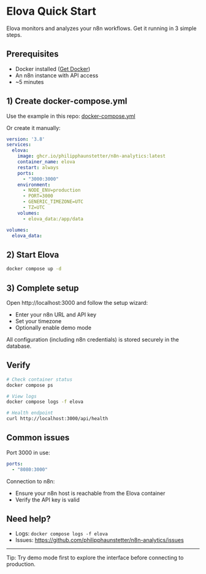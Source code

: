 # Elova Quick Start

Elova monitors and analyzes your n8n workflows. Get it running in 3 simple steps.

## Prerequisites

- Docker installed ([Get Docker](https://docs.docker.com/get-docker/))
- An n8n instance with API access
- ~5 minutes

## 1) Create docker-compose.yml

Use the example in this repo: [docker-compose.yml](./docker-compose.yml)

Or create it manually:

```yaml
version: '3.8'
services:
  elova:
    image: ghcr.io/philipphaunstetter/n8n-analytics:latest
    container_name: elova
    restart: always
    ports:
      - "3000:3000"
    environment:
      - NODE_ENV=production
      - PORT=3000
      - GENERIC_TIMEZONE=UTC
      - TZ=UTC
    volumes:
      - elova_data:/app/data

volumes:
  elova_data:
```

## 2) Start Elova

```bash
docker compose up -d
```

## 3) Complete setup

Open http://localhost:3000 and follow the setup wizard:
- Enter your n8n URL and API key
- Set your timezone
- Optionally enable demo mode

All configuration (including n8n credentials) is stored securely in the database.

## Verify

```bash
# Check container status
docker compose ps

# View logs
docker compose logs -f elova

# Health endpoint
curl http://localhost:3000/api/health
```

## Common issues

Port 3000 in use:
```yaml
ports:
  - "8080:3000"
```

Connection to n8n:
- Ensure your n8n host is reachable from the Elova container
- Verify the API key is valid

## Need help?
- Logs: `docker compose logs -f elova`
- Issues: https://github.com/philipphaunstetter/n8n-analytics/issues

---

Tip: Try demo mode first to explore the interface before connecting to production.
